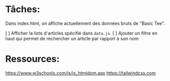 # Tâches:
Dans index.html, on affiche actuellement des données bruts de "Basic Tee".

[ ] Afficher la liste d'articles spécifié dans `data.js`.
[ ] Ajouter un filtre en haut qui permet de rechercher un article par rapport à son nom

# Ressources:
https://www.w3schools.com/js/js_htmldom.asp
https://tailwindcss.com
